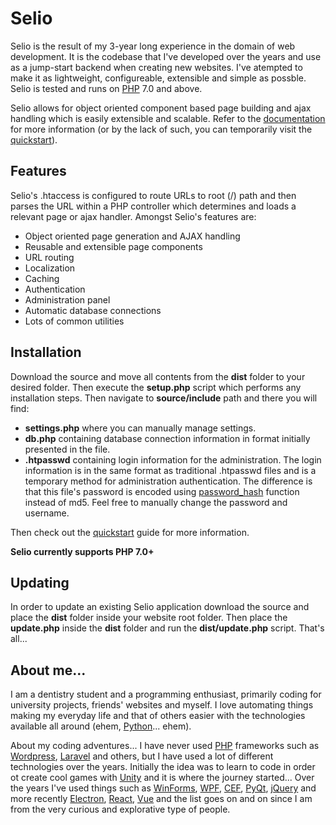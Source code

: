# Selio

Selio is the result of my 3-year long experience in the domain of web development. It is the codebase that I've developed over the years and use as a jump-start backend when creating new websites. I've atempted to make it as lightweight, configureable, extensible and simple as possble. Selio is tested and runs on [PHP](http://php.net/) 7.0 and above.

Selio allows for object oriented component based page building and ajax handling which is easily extensible and scalable. Refer to the [documentation](https://github.com/muqg/Selio/wiki) for more information (or by the lack of such, you can temporarily visit the [quickstart](https://github.com/muqg/Selio/blob/master/Quickstart.md)).

## Features
Selio's .htaccess is configured to route URLs to root (/) path and then parses the URL within a PHP controller which determines and loads a relevant page or ajax handler. Amongst Selio's features are:

- Object oriented page generation and AJAX handling
- Reusable and extensible page components
- URL routing
- Localization
- Caching
- Authentication
- Administration panel
- Automatic database connections
- Lots of common utilities

## Installation
Download the source and move all contents from the **dist** folder to your desired folder. Then execute the **setup.php** script which performs any installation steps. Then navigate to **source/include** path and there you will find:

- **settings.php** where you can manually manage settings.
- **db.php** containing database connection information in format initially presented in the file.
- **.htpasswd** containing login information for the administration. The login information is in the same format as traditional .htpasswd files and is a temporary method for administration authentication. The difference is that this file's password is encoded using [password_hash](http://php.net/manual/en/function.password-hash.php) function instead of md5. Feel free to manually change the password and username.

Then check out the [quickstart](https://github.com/muqg/Selio/blob/master/Quickstart.md) guide for more information.

**Selio currently supports PHP 7.0+**

## Updating
In order to update an existing Selio application download the source and place the **dist** folder inside your website root folder. Then place the **update.php** inside the **dist** folder and run the **dist/update.php** script. That's all...

## About me...
I am a dentistry student and a programming enthusiast, primarily coding for university projects, friends' websites and myself. I love automating things making my everyday life and that of others easier with the technologies available all around (ehem, [Python](https://www.python.org/)... ehem).

About my coding adventures... I have never used [PHP](http://php.net/) frameworks such as [Wordpress](https://wordpress.org/), [Laravel](https://laravel.com/) and others, but I have used a lot of different technologies over the years. Initially the idea was to learn to code in order ot create cool games with [Unity](https://unity3d.com/) and it is where the journey started... Over the years I've used things such as [WinForms](https://en.wikipedia.org/wiki/Windows_Forms), [WPF](https://en.wikipedia.org/wiki/Windows_Presentation_Foundation), [CEF](https://en.wikipedia.org/wiki/Chromium_Embedded_Framework), [PyQt](https://riverbankcomputing.com/software/pyqt/intro), [jQuery](https://jquery.com/) and more recently [Electron](https://electronjs.org/), [React](https://reactjs.org/), [Vue](https://vuejs.org/) and the list goes on and on since I am from the very curious and explorative type of people.
